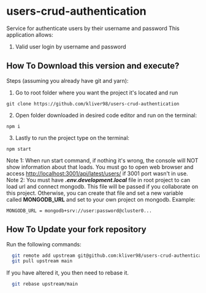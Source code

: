 # users-crud-authentication
Service for authenticate users by their username and password
This application allows:

1. Valid user login by username and password

## How To Download this version and execute?

Steps (assuming you already have git and yarn):

1. Go to root folder where you want the project it's located and run
```
git clone https://github.com/kliver98/users-crud-authentication
```
2. Open folder downloaded in desired code editor and run on the terminal:
```
npm i
```
3. Lastly to run the project type on the terminal:
```
npm start
```
Note 1: When run start command, if nothing it's wrong, the console will NOT show information about that loads. You must go to open web browser and access [http://localhost:3001/api/latest/users/](http://localhost:3001/api/latest/users/) if 3001 port wasn't in use.
Note 2: You must have **_.env.development.local_** file in root project to can load url and connect mongodb. This file will be passed if you collaborate on this project. Otherwise, you can create that file and set a new variable called **MONGODB_URL** and set to your own project on mongodb. Example: 
```
MONGODB_URL = mongodb+srv://user:password@cluster0...
```

## How To Update your fork repository

Run the following commands:

```bash
  git remote add upstream git@github.com:kliver98/users-crud-authentication.git
  git pull upstream main
```

If you have altered it, you then need to rebase it.

```bash
  git rebase upstream/main
````

